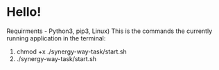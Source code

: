 # Hello! 
Requirments - Python3, pip3, Linux)
This is the commands  the currently running application in the terminal:
1. chmod +x ./synergy-way-task/start.sh
2. ./synergy-way-task/start.sh
